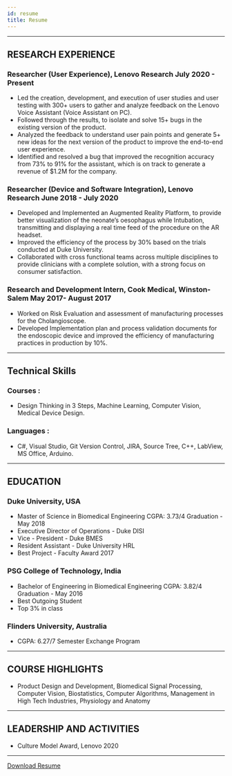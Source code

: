 ```yaml
---
id: resume
title: Resume
---
```

---------------------------------------------------------------------------------
## RESEARCH EXPERIENCE
### Researcher (User Experience), Lenovo Research July 2020 - Present
- Led the creation, development, and execution of user studies and user testing with 300+ users to gather and analyze feedback on the Lenovo Voice Assistant (Voice Assistant on PC).
- Followed through the results, to isolate and solve 15+ bugs in the existing version of the product.
- Analyzed the feedback to understand user pain points and generate 5+ new ideas for the next version of the product to improve the end-to-end user experience.
- Identified and resolved a bug that improved the recognition accuracy from 73% to 91% for the assistant, which is on track to generate a revenue of $1.2M for the company.
### Researcher (Device and Software Integration), Lenovo Research June 2018 - July 2020
- Developed and Implemented an Augmented Reality Platform, to provide better visualization of the neonate’s oesophagus while Intubation, transmitting and displaying a real time feed of the procedure on the AR headset.
- Improved the efficiency of the process by 30% based on the trials conducted at Duke University.
- Collaborated with cross functional teams across multiple disciplines to provide clinicians with a complete solution, with a strong focus on consumer satisfaction.
### Research and Development Intern, Cook Medical, Winston-Salem May 2017- August 2017
- Worked on Risk Evaluation and assessment of manufacturing processes for the Cholangioscope.
- Developed Implementation plan and process validation documents for the endoscopic device and improved the efficiency of manufacturing practices in production by 10%.

---------------------------------------------------------------------------------
## Technical Skills
### Courses :
- Design Thinking in 3 Steps, Machine Learning, Computer Vision, Medical Device Design.
### Languages :
- C#, Visual Studio, Git Version Control, JIRA, Source Tree, C++, LabView, MS Office, Arduino.

---------------------------------------------------------------------------------
## EDUCATION
### Duke University, USA
- Master of Science in Biomedical Engineering CGPA: 3.73/4 Graduation - May 2018
- Executive Director of Operations - Duke DISI
- Vice - President - Duke BMES
- Resident Assistant - Duke University HRL
- Best Project - Faculty Award 2017
### PSG College of Technology, India
- Bachelor of Engineering in Biomedical Engineering CGPA: 3.82/4 Graduation - May 2016
- Best Outgoing Student
- Top 3% in class
### Flinders University, Australia 
- CGPA: 6.27/7 Semester Exchange Program
---------------------------------------------------------------------------------
## COURSE HIGHLIGHTS
- Product Design and Development, Biomedical Signal Processing, Computer Vision, Biostatistics, Computer Algorithms, Management in High Tech Industries, Physiology and Anatomy

---------------------------------------------------------------------------------
## LEADERSHIP AND ACTIVITIES
- Culture Model Award, Lenovo 2020

---------------------------------------------------------------------------------
[Download Resume](https://drive.google.com/file/d/1tbYjliMxA1OR8Vz9l-0J67SDfYdCe9dL/view?usp=sharing)
